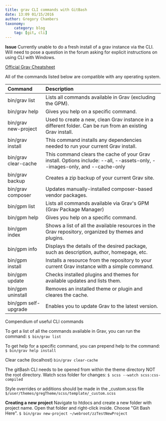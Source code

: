 ```yaml
---
title: grav CLI commands with GitBash
date: 13:09 01/15/2016
author: Gregory Chambers
taxonomy:
    category: blog
    tag: [git, cli]
---
```


**Issue**
Currently unable to do a fresh install of a grav instance via the CLI. Will need to pose a question in the forum asking for explicit instructions on using CLI with Windows. 

[Official Grav Cheatsheet](http://learn.getgrav.org/advanced/grav-cli "Command line tutorial")

All of the commands listed below are compatible with any operating system.

| Command   | Description |
|:-----------|:----------
| bin/grav list| Lists all commands available in Grav (excluding the GPM). |
| bin/grav help <command> | Gives you help on a specific command. |
| bin/grav new-project <location> | Used to create a new, clean Grav instance in a different folder. Can be run from an existing Grav install. |
| bin/grav install | This command installs any dependencies needed to run your current Grav install. |
| bin/grav clear-cache | This command clears the cache of your Grav install. Options include: --all, --assets-only, --images-only, and --cache-only |
| bin/grav backup | Creates a zip backup of your current Grav site. |
| bin/grav composer | Updates manually-installed composer-based vendor packages. |
| bin/gpm list | Lists all commands available via Grav's GPM (Grav Package Manager) |
| bin/gpm help <command> | Gives you help on a specific command. |
| bin/gpm index | Shows a list of all the available resources in the Grav repository, organized by themes and plugins. |
| bin/gpm info | Displays the details of the desired package, such as description, author, homepage, etc. |
| bin/gpm install | Installs a resource from the repository to your current Grav instance with a simple command. |
| bin/gpm update | Checks installed plugins and themes for available updates and lists them. |
| bin/gpm uninstall | Removes an installed theme or plugin and cleares the cache. |
| bin/gpm self-upgrade | Enables you to update Grav to the latest version. |

Compendium of useful CLI commands

To get a list of all the commands available in Grav, you can run the command:
```$ bin/grav list```

To get help for a specific command, you can prepend help to the command:
```$ bin/grav help install```

Clear cache (localhost)
```bin/grav clear-cache```

The gitBash CLI needs to be opened from within the theme directory NOT the root directory.
Watch scss folder for changes: ```$ scss --watch scss:css-compiled```


Style overrides or additions should be made in the _custom.scss file
```$/user/themes/gregTheme/scss/template/_custom.scss```

**Creating a new project**
Navigate to htdocs and create a new folder with project name. Open that folder and right-click inside. Choose "Git Bash Here".
```$ bin/grav new-project ~/webroot/zzTestNewProject```
